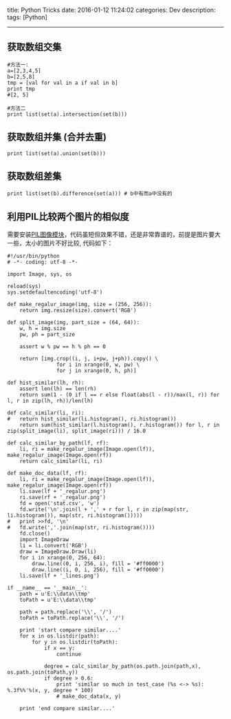 title: Python Tricks
date: 2016-01-12 11:24:02
categories: Dev
description:
tags: [Python]

---

## 获取数组交集

    #方法一:
    a=[2,3,4,5]
    b=[2,5,8]
    tmp = [val for val in a if val in b]
    print tmp
    #[2, 5]

    #方法二
    print list(set(a).intersection(set(b)))

## 获取数组并集 (合并去重)

    print list(set(a).union(set(b)))

## 获取数组差集

    print list(set(b).difference(set(a))) # b中有而a中没有的

## 利用PIL比较两个图片的相似度
需要安装[PIL图像模块](http://www.pythonware.com/products/pil/)，代码虽短但效果不错，还是非常靠谱的，前提是图片要大一些，太小的图片不好比较, 代码如下：

    #!/usr/bin/python
    # -*- coding: utf-8 -*-

    import Image, sys, os

    reload(sys)
    sys.setdefaultencoding('utf-8')

    def make_regalur_image(img, size = (256, 256)):
        return img.resize(size).convert('RGB')

    def split_image(img, part_size = (64, 64)):
        w, h = img.size
        pw, ph = part_size
        
        assert w % pw == h % ph == 0
        
        return [img.crop((i, j, i+pw, j+ph)).copy() \
                    for i in xrange(0, w, pw) \
                    for j in xrange(0, h, ph)]

    def hist_similar(lh, rh):
        assert len(lh) == len(rh)
        return sum(1 - (0 if l == r else float(abs(l - r))/max(l, r)) for l, r in zip(lh, rh))/len(lh)

    def calc_similar(li, ri):
    #   return hist_similar(li.histogram(), ri.histogram())
        return sum(hist_similar(l.histogram(), r.histogram()) for l, r in zip(split_image(li), split_image(ri))) / 16.0
                
    def calc_similar_by_path(lf, rf):
        li, ri = make_regalur_image(Image.open(lf)), make_regalur_image(Image.open(rf))
        return calc_similar(li, ri)

    def make_doc_data(lf, rf):
        li, ri = make_regalur_image(Image.open(lf)), make_regalur_image(Image.open(rf))
        li.save(lf + '_regalur.png')
        ri.save(rf + '_regalur.png')
        fd = open('stat.csv', 'w')
        fd.write('\n'.join(l + ',' + r for l, r in zip(map(str, li.histogram()), map(str, ri.histogram()))))
    #   print >>fd, '\n'
    #   fd.write(','.join(map(str, ri.histogram())))
        fd.close()
        import ImageDraw
        li = li.convert('RGB')
        draw = ImageDraw.Draw(li)
        for i in xrange(0, 256, 64):
            draw.line((0, i, 256, i), fill = '#ff0000')
            draw.line((i, 0, i, 256), fill = '#ff0000')
        li.save(lf + '_lines.png')
        
    if __name__ == '__main__':
        path = u'E:\\data\\tmp' 
        toPath = u'E:\\data\\tmp'

        path = path.replace('\\', '/')
        toPath = toPath.replace('\\', '/')

        print 'start compare similar....'
        for x in os.listdir(path):
            for y in os.listdir(toPath):
                if x == y:
                    continue

                degree = calc_similar_by_path(os.path.join(path,x), os.path.join(toPath,y))
                if degree > 0.6:
                    print 'similar so much in test_case (%s <-> %s): %.3f%%'%(x, y, degree * 100)
                    # make_doc_data(x, y)

        print 'end compare similar....'

